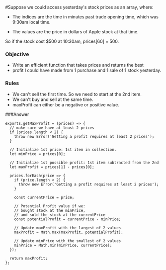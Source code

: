 #Suppose we could access yesterday's stock prices as an array, where:

* The indices are the time in minutes past trade opening time, which was 9:30am local time.

* The values are the price in dollars of Apple stock at that time.

So if the stock cost $500 at 10:30am, prices[60] = 500.

### Objective
* Write an efficient function that takes prices and returns the best
* profit I could have made from 1 purchase and 1 sale of 1 stock yesterday.

### Rules
* We can't sell the first time. So we need to start at the 2nd item.
* We can't buy and sell at the same time.
* maxProfit can either be a negative or positive value.

###Answer

```
exports.getMaxProfit = (prices) => {
  // make sure we have at least 2 prices
  if (prices.length < 2) {
    throw new Error('Getting a profit requires at least 2 prices');
  }

  // Initialize 1st price: 1st item in collection.
  let minPrice = prices[0];

  // Initialize 1st possible profit: 1st item subtracted from the 2nd
  let maxProfit = prices[1] - prices[0];

  prices.forEach(price => {
    if (price.length < 2) {
      throw new Error('Getting a profit requires at least 2 prices');
    }

    const currentPrice = price;

    // Potential Profit value if we:
    // bought stock at the minPrice,
    // and sold the stock at the currentPrice
    const potentialProfit = currentPrice - minPrice;

    // Update maxProfit with the largest of 2 values
    maxProfit = Math.max(maxProfit, potentialProfit);

    // Update minPrice with the smallest of 2 values
    minPrice = Math.min(minPrice, currentPrice);
  });

  return maxProfit;
};
```